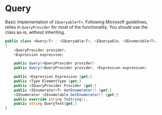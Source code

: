 # Query<T>

Basic implementation of `IQueryable<T>`. Following Microsoft guidelines, relies in `QueryProvider` for most of the functionality. You should use the class as-is, without inheriting. 

```C#
public class ¬Query<T> : ¬IQueryable<T>, ¬IQueryable, ¬IEnumerable<T>, ¬IEnumerable, ¬IOrderedQueryable<T>, ¬IOrderedQueryable
{
    ¬QueryProvider provider;
    ¬Expression expression;

    public Query(¬QueryProvider provider)
    public Query(¬QueryProvider provider, ¬Expression expression)

    public ¬Expression Expression {get;}
    public ¬Type ElementType {get;}
    public ¬IQueryProvider Provider {get;}
    public ¬IEnumerator<T> GetEnumerator() {get;}
    ¬IEnumerator ¬IEnumerable.GetEnumerator() {get;}
    public override string ToString();
    public string QueryText{get;}
}
```